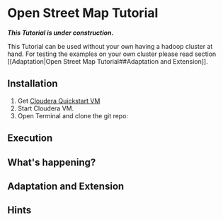 # Open Street Map Tutorial

_**This Tutorial is under construction.**_

This Tutorial can be used without your own having a hadoop cluster at hand. For testing the examples on your own cluster please read section [[Adaptation|Open Street Map Tutorial##Adaptation and Extension]].

## Installation
1. Get [Cloudera Quickstart VM](http://www.cloudera.com/content/cloudera/en/documentation/core/latest/topics/cloudera_quickstart_vm.html)
2. Start Cloudera VM.
3. Open Terminal and clone the git repo:

## Execution

## What's happening?

## Adaptation and Extension

## Hints

